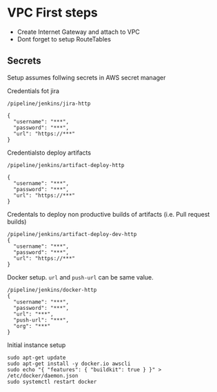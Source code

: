 # VPC First steps

- Create Internet Gateway and attach to VPC
- Dont forget to setup RouteTables


## Secrets

Setup assumes follwing secrets in AWS secret manager


Credentials fot jira
```
/pipeline/jenkins/jira-http

{
  "username": "***",
  "password": "***",
  "url": "https://***"
}
```


Credentialsto deploy artifacts
```
/pipeline/jenkins/artifact-deploy-http

{
  "username": "***",
  "password": "***",
  "url": "https://***"
}

```

Credentals to deploy non productive builds of artifacts (i.e. Pull request builds)
```
/pipeline/jenkins/artifact-deploy-dev-http
{
  "username": "***",
  "password": "***",
  "url": "https://***"
}
```


Docker setup. `url` and `push-url` can be same value. 
```
/pipeline/jenkins/docker-http
{
  "username": "***",
  "password": "***",
  "url": "***",
  "push-url": "***",
  "org": "***"
}
```

Initial instance setup
```
sudo apt-get update
sudo apt-get install -y docker.io awscli
sudo echo "{ "features": { "buildkit": true } }" > /etc/docker/daemon.json
sudo systemctl restart docker
```
